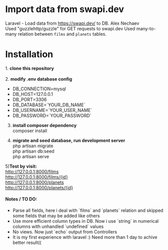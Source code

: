 # Import data from swapi.dev
Laravel - Load data from https://swapi.dev/ to DB.  Alex Nechaev <br>
Used "guzzlehttp/guzzle" for GET requests to swapi.dev
Used many-to-many relation between `films` and `planets` tables.

<h1>Installation</h1>
1. <b>clone this repository</b> <br><br>
2. <b>modify .env database config</b>
<ul>
  <li>DB_CONNECTION=mysql</li>
  <li>DB_HOST=127.0.0.1</li>
  <li>DB_PORT=3306</li>
  <li>DB_DATABASE=`YOUR_DB_NAME`</li>
  <li>DB_USERNAME=`YOUR_USER_NAME`</li>
  <li>DB_PASSWORD=`YOUR_PASSWORD`</li>
</ul>

3) <b>install composer dependency</b><br>
composer install

4) <b>migrate and seed database, run development server</b>  <br>
php artisan migrate <br>
php artisan db:seed <br>
php artisan serve <br>

5)<b>Test by visit:</b> <br>
http://127.0.0.1:8000/films  <br>
http://127.0.0.1:8000/films/{id}  <br>
http://127.0.0.1:8000/planets  <br>
http://127.0.0.1:8000/planets/{id}  <br>


<h4>Notes / TO DO:</h4>
<ul>
  <li>Parse all fields, here i deal with `films` and `planets` relation and skipped some fields that may be added like others</li>
  <li>Use more efficient column types in DB. Now i use `string` in numerical columns with unhandled `undefined` values</li>
  <li>No views. Now just `echo` output from Controllers</li>
  <li>It is my first experience with laravel :) Need more than 1 day to achive better result((</li>
</ul>

 




